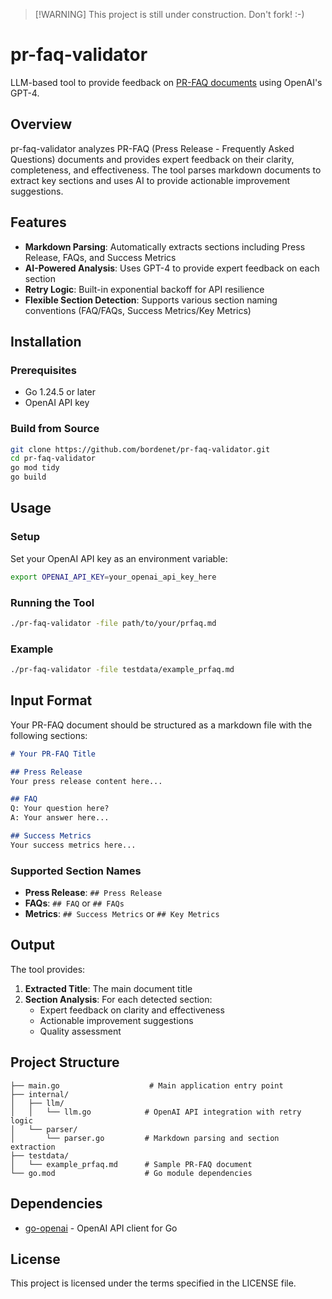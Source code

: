 > [\!WARNING]
> This project is still under construction. Don't fork! :-)

# pr-faq-validator

LLM-based tool to provide feedback on [PR-FAQ documents](https://github.com/bordenet/Engineering_Culture/blob/main/SDLC/The_PR-FAQ.md) using OpenAI's GPT-4.

## Overview

pr-faq-validator analyzes PR-FAQ (Press Release - Frequently Asked Questions) documents and provides expert feedback on their clarity, completeness, and effectiveness. The tool parses markdown documents to extract key sections and uses AI to provide actionable improvement suggestions.

## Features

- **Markdown Parsing**: Automatically extracts sections including Press Release, FAQs, and Success Metrics
- **AI-Powered Analysis**: Uses GPT-4 to provide expert feedback on each section
- **Retry Logic**: Built-in exponential backoff for API resilience
- **Flexible Section Detection**: Supports various section naming conventions (FAQ/FAQs, Success Metrics/Key Metrics)

## Installation

### Prerequisites

- Go 1.24.5 or later
- OpenAI API key

### Build from Source

```bash
git clone https://github.com/bordenet/pr-faq-validator.git
cd pr-faq-validator
go mod tidy
go build
```

## Usage

### Setup

Set your OpenAI API key as an environment variable:

```bash
export OPENAI_API_KEY=your_openai_api_key_here
```

### Running the Tool

```bash
./pr-faq-validator -file path/to/your/prfaq.md
```

### Example

```bash
./pr-faq-validator -file testdata/example_prfaq.md
```

## Input Format

Your PR-FAQ document should be structured as a markdown file with the following sections:

```markdown
# Your PR-FAQ Title

## Press Release
Your press release content here...

## FAQ
Q: Your question here?
A: Your answer here...

## Success Metrics
Your success metrics here...
```

### Supported Section Names

- **Press Release**: `## Press Release`
- **FAQs**: `## FAQ` or `## FAQs`
- **Metrics**: `## Success Metrics` or `## Key Metrics`

## Output

The tool provides:

1. **Extracted Title**: The main document title
2. **Section Analysis**: For each detected section:
   - Expert feedback on clarity and effectiveness
   - Actionable improvement suggestions
   - Quality assessment

## Project Structure

```
├── main.go                    # Main application entry point
├── internal/
│   ├── llm/
│   │   └── llm.go            # OpenAI API integration with retry logic
│   └── parser/
│       └── parser.go         # Markdown parsing and section extraction
├── testdata/
│   └── example_prfaq.md      # Sample PR-FAQ document
└── go.mod                    # Go module dependencies
```

## Dependencies

- [go-openai](https://github.com/sashabaranov/go-openai) - OpenAI API client for Go

## License

This project is licensed under the terms specified in the LICENSE file.
